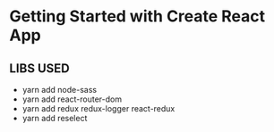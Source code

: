 # Getting Started with Create React App

## LIBS USED
- yarn add node-sass
- yarn add react-router-dom
- yarn add redux redux-logger react-redux
- yarn add reselect